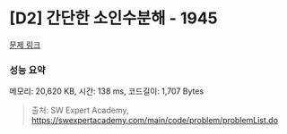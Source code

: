 # [D2] 간단한 소인수분해 - 1945 

[문제 링크](https://swexpertacademy.com/main/code/problem/problemDetail.do?contestProbId=AV5Pl0Q6ANQDFAUq) 

### 성능 요약

메모리: 20,620 KB, 시간: 138 ms, 코드길이: 1,707 Bytes



> 출처: SW Expert Academy, https://swexpertacademy.com/main/code/problem/problemList.do